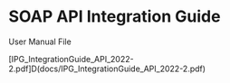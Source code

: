 # SOAP API Integration Guide

User Manual File

[IPG_IntegrationGuide_API_2022-2.pdf]D(docs/IPG_IntegrationGuide_API_2022-2.pdf)